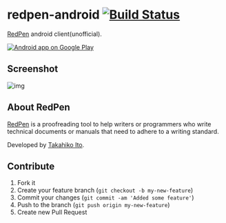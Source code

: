 # redpen-android [![Build Status](https://travis-ci.org/hotchemi/redpen-android.svg)](https://travis-ci.org/hotchemi/redpen-android)

[RedPen](http://redpen.cc) android client(unofficial).

<a href="https://play.google.com/store/apps/details?id=cc.redpen">
  <img alt="Android app on Google Play"
       src="https://developer.android.com/images/brand/en_app_rgb_wo_60.png" />
</a>

## Screenshot

![img](http://i.gyazo.com/cb0004addfc35f43fbfe14b1f8f3df14.gif)

## About RedPen

[RedPen](http://redpen.cc) is a proofreading tool to help writers or programmers who write technical documents or manuals that need to adhere to a writing standard.

Developed by [Takahiko Ito](https://twitter.com/takahi_i).

## Contribute

1. Fork it
2. Create your feature branch (`git checkout -b my-new-feature`)
3. Commit your changes (`git commit -am 'Added some feature'`)
4. Push to the branch (`git push origin my-new-feature`)
5. Create new Pull Request